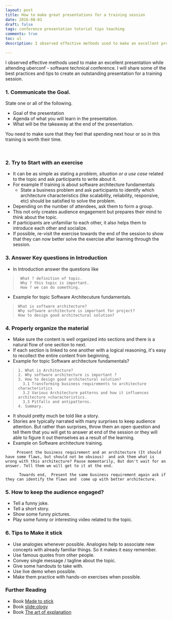 ```yaml
---
layout: post
title: How to make great presentations for a training session
date: 2016-08-01
draft: false
tags: conference presentation tutorial tips teaching
comments: true
toc: ul
description: I observed effective methods used to make an excellent presentation while attending uberconf - software technical conference.  I will share some of the best practices and tips to create an outstanding presentation a for a training session.

---
```


I observed effective methods used to make an excellent presentation while attending uberconf - software technical conference.  I will share some of the best practices and tips to create an outstanding presentation for a training session.

### 1. Communicate  the Goal.
State one or all of the following.

* Goal of the presentation
* Agenda of what you will learn in the presentation.
* What will be the takeaway at the end of the presentation.

You need to make sure that they feel that spending next hour or so in this training is worth their time.

<br>

### 2. Try to Start with an exercise

* It can be as simple as stating a *problem, situation or a use case* related to the topic and ask participants to write about it.
* For example If training is about software architecture fundamentals
    + State a business problem and ask participants to identify which architecture characteristics (like scalability, reliability, responsive, etc) should be satisfied to solve the problem.
* Depending on the number of attendees, ask them to form a group.
* This not only creates audience engagement but prepares their mind to think about the topic.
* If participants are unfamiliar to each other, it also helps them to introduce each other and socialize.
* If possible, re-visit the exercise towards the end of the session to show that they can now better solve the exercise after learning through the session.

### 3. Answer Key questions in Introduction

* In Introduction answer the questions like

>      What ? definition of topic.
>      Why ? this topic is important.
>      How ? we can do something.
      
* Example for topic Software Architecuture fundamentals.

>     What is software architecture?
>     Why software architecture is important for project?
>     How to design good architectural solution?

###  4. Properly organize  the material

* Make sure the content is well organized into sections and there is a natural flow of one section to next.
* If each section is linked to one another with a logical reasoning, it's easy to recollect the entire content from beginning,
* Example for topic Software architecture fundamentals?

>
>     1. What is Architecture?
>     2. Why software architecture is important ?
>     3. How to design good architectural solution?
>       3.1 Transforming business requirements to architecture characteristics
>       3.2 Various Architecture patterns and how it influences architecture >characteristics.
>       3.3 Pitfalls and antipatterns.
>     4. Summary.

* It should pretty much be told like a story.
* Stories are typically narrated with many surprises to keep audience attention. But rather than surprises, throw them an open question and tell them that you will get to answer at end of the session or they will able to figure it out themselves as a result of the learning.
* Example on Software architecture training.

```
     Present the business requirement and an architecture (It should have some flaws, but should not be obvious)  and ask them what is wrong with this architecture? Pause momentarily, But don't wait for an answer. Tell them we will get to it at the end.
     
      Towards end,  Present the same business requirement again ask if they can identify the flaws and  come up with better architecture.
```

### 5. How to keep the audience engaged?

* Tell a funny joke.
* Tell a short story.
* Show some funny pictures.
* Play some funny or interesting video related to the topic.

### 6. Tips to Make it stick

* Use analogies whenever possible. Analogies help to associate new concepts with already familiar things. So it makes it easy remember.
* Use famous quotes from other people.
* Convey single message / tagline about the topic.
* Give some handouts to take with.
* Use live demo when possible.
* Make them practice with hands-on exercises when possible.

### Further Reading

* Book [Made to stick](http://amzn.com/1400064287)
* Book [slide:ology](https://amzn.com/0596522347)
* Book [The art of explanation]( https://amzn.com/1118374584)

